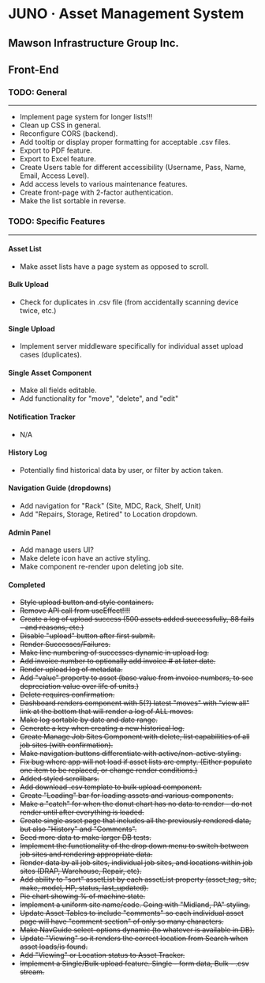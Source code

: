 # JUNO · Asset Management System #
## Mawson Infrastructure Group Inc. ##

## Front-End ##
### TODO: General ###
----
* Implement page system for longer lists!!!
* Clean up CSS in general.
* Reconfigure CORS (backend).
* Add tooltip or display proper formatting for acceptable .csv files.
* Export to PDF feature.
* Export to Excel feature.
* Create Users table for different accessibility (Username, Pass, Name, Email, Access Level).
* Add access levels to various maintenance features.
* Create front-page with 2-factor authentication.
* Make the list sortable in reverse.

### TODO: Specific Features ###
-----
#### Asset List ####
* Make asset lists have a page system as opposed to scroll.
#### Bulk Upload ####
* Check for duplicates in .csv file (from accidentally scanning device twice, etc.)
#### Single Upload ####
* Implement server middleware specifically for individual asset upload cases (duplicates).
#### Single Asset Component ####
* Make all fields editable.
* Add functionality for "move", "delete", and "edit"
#### Notification Tracker ####
* N/A
#### History Log ###
* Potentially find historical data by user, or filter by action taken.
#### Navigation Guide (dropdowns) ####
* Add navigation for "Rack" (Site, MDC, Rack, Shelf, Unit)
* Add "Repairs, Storage, Retired" to Location dropdown.
#### Admin Panel ####
* Add manage users UI?
* Make delete icon have an active styling.
* Make component re-render upon deleting job site.


#### Completed ####
* ~~Style upload button and style containers.~~
* ~~Remove API call from useEffect!!!!~~
* ~~Create a log of upload success (500 assets added successfully, 88 fails - and reasons, etc.)~~
* ~~Disable "upload" button after first submit.~~
* ~~Render Successes/Failures.~~
* ~~Make line numbering of successes dynamic in upload log.~~
* ~~Add invoice number to optionally add invoice # at later date.~~
* ~~Render upload log of metadata.~~
* ~~Add "value" property to asset (base value from invoice numbers, to see depreciation value over life of units.)~~
* ~~Delete requires confirmation.~~
* ~~Dashboard renders component with 5(?) latest "moves" with "view all" link at the bottom that will render a log of ALL moves.~~
* ~~Make log sortable by date and date range.~~
* ~~Generate a key when creating a new historical log.~~
* ~~Create Manage Job Sites Component with delete, list capabilities of all job sites (with confirmation).~~
* ~~Make navigation buttons differentiate with active/non-active styling.~~
* ~~Fix bug where app will not load if asset lists are empty. (Either populate one item to be replaced, or change render conditions.)~~
* ~~Added styled scrollbars.~~
* ~~Add download .csv template to bulk upload component.~~
* ~~Create "Loading" bar for loading assets and various components.~~
* ~~Make a "catch" for when the donut chart has no data to render - do not render until after everything is loaded.~~
* ~~Create single asset page that includes all the previously rendered data, but also "History" and "Comments".~~
* ~~Seed more data to make larger DB tests.~~
* ~~Implement the functionality of the drop down menu to switch between job sites and rendering appropriate data.~~
* ~~Render data by all job sites, individual job sites, and locations within job sites (DRAP, Warehouse, Repair, etc).~~
* ~~Add ability to "sort" assetList by each assetList property (asset_tag, site, make, model, HP, status, last_updated).~~
* ~~Pie chart showing % of machine state.~~
* ~~Implement a uniform site name/code. Going with "Midland, PA" styling.~~
* ~~Update Asset Tables to include "comments" so each individual asset page will have "comment section" of only so many characters.~~
* ~~Make NavGuide select-options dynamic (to whatever is available in DB).~~
* ~~Update "Viewing" so it renders the correct location from Search when asset loads/is found.~~
* ~~Add "Viewing" or Location status to Asset Tracker.~~
* ~~Implement a Single/Bulk upload feature. Single - form data, Bulk - .csv stream.~~